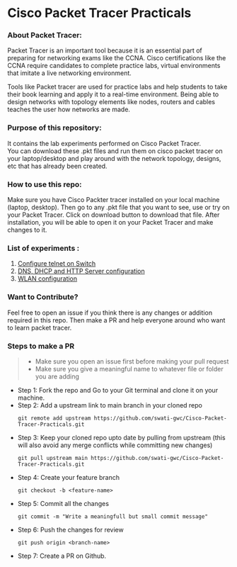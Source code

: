 # Cisco Packet Tracer Practicals

### About Packet Tracer: </br>
Packet Tracer is an important tool because it is an essential part of preparing for networking exams like the CCNA. Cisco certifications like the CCNA require candidates to complete practice labs, virtual environments that imitate a live networking environment.</br>

Tools like Packet tracer are used for practice labs and help students to take their book learning and apply it to a real-time environment. Being able to design networks with topology elements like nodes, routers and cables teaches the user how networks are made.</br>

### Purpose of this repository: </br>
It contains the lab experiments performed on Cisco Packet Tracer.</br> You can download these .pkt files and run them on cisco packet tracer on your laptop/desktop and play around with the network topology, designs, etc that has already been created.

### How to use this repo: 
Make sure you have Cisco Packter tracer installed on your local machine (laptop, desktop). Then go to any .pkt file that you want to see, use or try on your Packet Tracer. Click on download button to download that file. After installation, you will be able to open it on your Packet Tracer and make changes to it.

### List of experiments :
1. [Configure telnet on Switch](https://github.com/swati-gwc/Cisco-Packet-Tracer-Practicals/blob/master/TelnetConfigFor%20Switch.pkt)
2. [DNS, DHCP and HTTP Server configuration](https://github.com/swati-gwc/Cisco-Packet-Tracer-Practicals/blob/master/DNS%2BDHCP%2BHTTP%20Configuration.pkt)
3. [WLAN configuration](https://github.com/swati-gwc/Cisco-Packet-Tracer-Practicals/blob/master/SETUP%20WLAN.pkt)

### Want to Contribute?</br>
Feel free to open an issue if you think there is any changes or addition required in this repo.
Then make a PR and help everyone around who want to learn packet tracer.

### Steps to make a PR

> - Make sure you open an issue first before making your pull request
> - Make sure you give a meaningful name to whatever file or folder you are adding

* Step 1: Fork the repo and Go to your Git terminal and  clone it on your machine.
* Step 2: Add a upstream link to main branch in your cloned repo
    ```
    git remote add upstream https://github.com/swati-gwc/Cisco-Packet-Tracer-Practicals.git 
    ```
* Step 3: Keep your cloned repo upto date by pulling from upstream (this will also avoid any merge conflicts while committing new changes)
    ```
    git pull upstream main https://github.com/swati-gwc/Cisco-Packet-Tracer-Practicals.git
    ```
* Step 4: Create your feature branch
    ```
    git checkout -b <feature-name>
    ```
* Step 5: Commit all the changes
    ```
    git commit -m "Write a meaningfull but small commit message"
    ```
* Step 6: Push the changes for review
    ```
    git push origin <branch-name>
    ```
* Step 7: Create a PR on Github.


